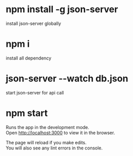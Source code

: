 # npm install -g json-server

install json-server globally

# npm i

install all dependency

# json-server --watch db.json

start json-server for api call

# npm start

Runs the app in the development mode.\
Open [http://localhost:3000](http://localhost:3000) to view it in the browser.

The page will reload if you make edits.\
You will also see any lint errors in the console.


